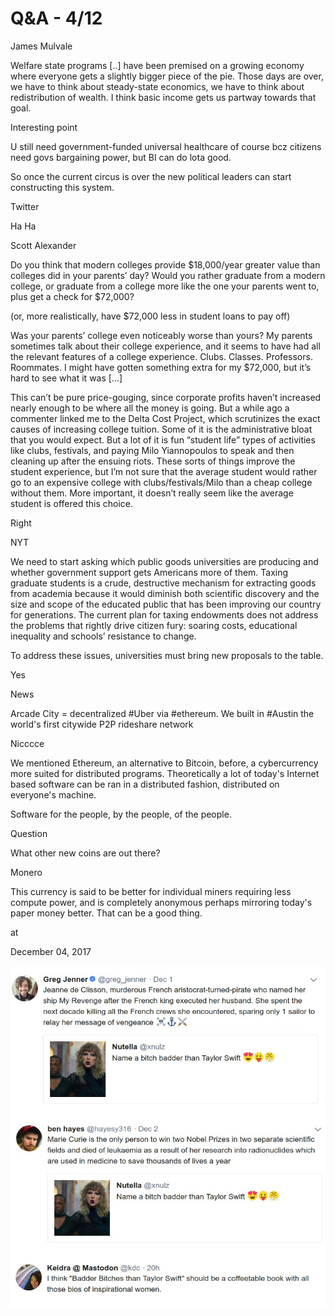 # Q&A - 4/12

James Mulvale

Welfare state programs [..] have been premised on a growing economy where everyone gets a slightly bigger piece of the pie. Those days are over, we have to think about steady-state economics, we have to think about redistribution of wealth. I think basic income gets us partway towards that goal.



Interesting point



U still need government-funded universal healthcare of course bcz citizens need govs bargaining power, but BI can do lota good.

So once the current circus is over the new political leaders can start constructing this system.

Twitter





Ha Ha



Scott Alexander

Do you think that modern colleges provide $18,000/year greater value than colleges did in your parents’ day? Would you rather graduate from a modern college, or graduate from a college more like the one your parents went to, plus get a check for $72,000?

(or, more realistically, have $72,000 less in student loans to pay off)

Was your parents’ college even noticeably worse than yours? My parents sometimes talk about their college experience, and it seems to have had all the relevant features of a college experience. Clubs. Classes. Professors. Roommates. I might have gotten something extra for my $72,000, but it’s hard to see what it was [...]

This can’t be pure price-gouging, since corporate profits haven’t increased nearly enough to be where all the money is going. But a while ago a commenter linked me to the Delta Cost Project, which scrutinizes the exact causes of increasing college tuition. Some of it is the administrative bloat that you would expect. But a lot of it is fun “student life” types of activities like clubs, festivals, and paying Milo Yiannopoulos to speak and then cleaning up after the ensuing riots. These sorts of things improve the student experience, but I’m not sure that the average student would rather go to an expensive college with clubs/festivals/Milo than a cheap college without them. More important, it doesn’t really seem like the average student is offered this choice.



Right


NYT

We need to start asking which public goods universities are producing and whether government support gets Americans more of them. Taxing graduate students is a crude, destructive mechanism for extracting goods from academia because it would diminish both scientific discovery and the size and scope of the educated public that has been improving our country for generations. The current plan for taxing endowments does not address the problems that rightly drive citizen fury: soaring costs, educational inequality and schools’ resistance to change.

To address these issues, universities must bring new proposals to the table.

Yes

News

Arcade City = decentralized #Uber via #ethereum. We built in #Austin the world's first citywide P2P rideshare network

Nicccce

We mentioned Ethereum, an alternative to Bitcoin, before, a cybercurrency more suited for distributed programs. Theoretically a lot of today's Internet based software can be ran in a distributed fashion, distributed on everyone's machine.

Software for the people, by the people, of the people.

Question

What other new coins are out there?

Monero

This currency is said to be better for individual miners requiring less compute power, and is completely anonymous perhaps mirroring today's paper money better. That can be a good thing.








at

December 04, 2017















![](out.jpg)
